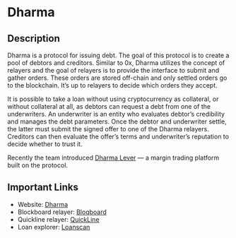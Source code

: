 # Dharma

## Description

Dharma is a protocol for issuing debt. The goal of this protocol is to create a pool of debtors and creditors. Similar to 0x, Dharma utilizes the concept of relayers and the goal of relayers is to provide the interface to submit and gather orders. These orders are stored off-chain and only settled orders go to the blockchain. It’s up to relayers to decide which orders they accept.

It is possible to take a loan without using cryptocurrency as collateral, or without collateral at all, as debtors can request a debt from one of the underwriters. An underwriter is an entity who evaluates debtor’s credibility and manages the debt parameters. Once the debtor and underwriter settle, the latter must submit the signed offer to one of the Dharma relayers. Creditors can then evaluate the offer’s terms and underwriter’s reputation to decide whether to trust it.

Recently the team introduced [Dharma Lever](https://lever.dharma.io/) — a margin trading platform built on the protocol.

## Important Links

* Website: [Dharma](https://dharma.io/)
* Blockboard relayer: [Bloqboard](https://dapp.bloqboard.com/)
* Quickline relayer: [QuickLine](https://quickline.market/)
* Loan explorer: [Loanscan](https://loanscan.io/)


